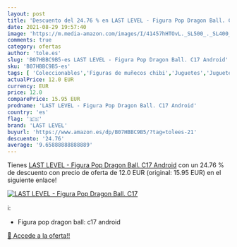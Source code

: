 ```yaml
---
layout: post
title: 'Descuento del 24.76 % en LAST LEVEL - Figura Pop Dragon Ball. C17'
date: 2021-08-29 19:57:40
image: 'https://m.media-amazon.com/images/I/41457hHTOvL._SL500_._SL400_.jpg'
comments: true
category: ofertas
author: 'tole.es'
slug: 'B07HBBC9B5-es LAST LEVEL - Figura Pop Dragon Ball. C17 Android'
sku: 'B07HBBC9B5-es'
tags: [ 'Coleccionables','Figuras de muñecos chibi','Juguetes','Juguetes y juegos','Merchandising y estatuas y bustos','Muñecos y figuras','Muñecos y figuras de acción','android','last level', ]
actualPrice: 12.0 EUR
currency: EUR
price: 12.0
comparePrice: 15.95 EUR
prodname: 'LAST LEVEL - Figura Pop Dragon Ball. C17 Android'
country: 'es'
flag: '🇪🇸'
brand: 'LAST LEVEL'
buyurl: 'https://www.amazon.es/dp/B07HBBC9B5/?tag=tolees-21'
descuento: '24.76'
average: '9.65888888888889'
---
```


Tienes [LAST LEVEL - Figura Pop Dragon Ball. C17 Android](https://www.amazon.es/dp/B07HBBC9B5/?tag=tolees-21) con un 24.76 % de descuento con precio de oferta de 12.0 EUR (original: 15.95 EUR) en el siguiente enlace!

[![LAST LEVEL - Figura Pop Dragon Ball. C17](https://m.media-amazon.com/images/I/41457hHTOvL._SL500_._SL400_.jpg)](https://www.amazon.es/dp/B07HBBC9B5/?tag=tolees-21)

ℹ️:

- Figura pop dragon ball: c17 android

[🛒 Accede a la oferta!!](https://www.amazon.es/dp/B07HBBC9B5/?tag=tolees-21)
